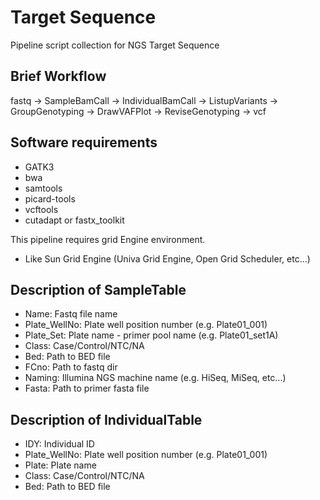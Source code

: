 # Target Sequence
Pipeline script collection for NGS Target Sequence

## Brief Workflow
fastq -> SampleBamCall -> IndividualBamCall -> ListupVariants -> GroupGenotyping -> DrawVAFPlot -> ReviseGenotyping -> vcf

## Software requirements
- GATK3
- bwa
- samtools
- picard-tools
- vcftools
- cutadapt or fastx_toolkit

This pipeline requires grid Engine environment.
- Like Sun Grid Engine (Univa Grid Engine, Open Grid Scheduler, etc...)

## Description of SampleTable
- Name: Fastq file name
- Plate_WellNo: Plate well position number (e.g. Plate01_001)
- Plate_Set: Plate name - primer pool name (e.g. Plate01_set1A)
- Class: Case/Control/NTC/NA
- Bed: Path to BED file
- FCno: Path to fastq dir
- Naming: Illumina NGS machine name (e.g. HiSeq, MiSeq, etc...)
- Fasta: Path to primer fasta file

## Description of IndividualTable
- IDY: Individual ID
- Plate_WellNo: Plate well position number (e.g. Plate01_001)
- Plate: Plate name
- Class: Case/Control/NTC/NA
- Bed: Path to BED file
